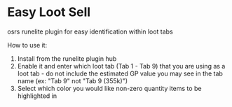 # Easy Loot Sell
osrs runelite plugin for easy identification within loot tabs

How to use it:

1. Install from the runelite plugin hub
2. Enable it and enter which loot tab (Tab 1 - Tab 9) that you are using as a loot tab - do not include the estimated GP value you may see in the tab name (ex: "Tab 9" not "Tab 9 (355k)")
3. Select which color you would like non-zero quantity items to be highlighted in
